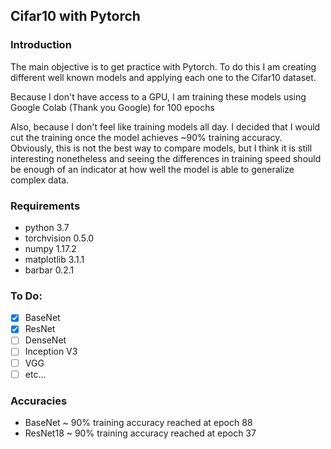 ## Cifar10 with Pytorch

### Introduction
The main objective is to get practice with Pytorch. To do this I am creating different well known models and applying each one to the Cifar10 dataset. <br>

Because I don't have access to a GPU, I am training these models using Google Colab (Thank you Google) for 100 epochs <br>

Also, because I don't feel like training models all day. I decided that I would cut the training once the model achieves ~90% training accuracy. Obviously, this is not the best way to compare models, but I think it is still interesting nonetheless and seeing the differences in training speed should be enough of an indicator at how well the model is able to generalize complex data.

### Requirements
* python 3.7
* torchvision 0.5.0
* numpy 1.17.2
* matplotlib 3.1.1
* barbar 0.2.1

### To Do:
- [x] BaseNet
- [x] ResNet
- [ ] DenseNet
- [ ] Inception V3
- [ ] VGG
- [ ] etc...

### Accuracies
- BaseNet ~ 90% training accuracy reached at epoch 88
- ResNet18 ~ 90% training accuracy reached at epoch 37
